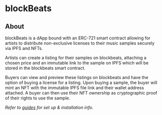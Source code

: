 # blockBeats
## About
blockBeats is a dApp bound with an ERC-721 smart contract allowing for artists to distribute non-exclusive licenses to their music samples securely via IPFS and NFTs. 

Artists can create a listing for their samples on blockbeats, attaching a chosen price and an immutable link to the sample on IPFS which will be stored in the blockbeats smart contract. 

Buyers can view and preview these listings on blockbeats and have the option of buying a license for a listing. Upon buying a sample, the buyer will mint an NFT with the immutable IPFS file link and their wallet address attached. A buyer can then use their NFT ownership as cryptographic proof of their rights to use the sample.

*Refer to [guides](guide.md) for set up & installation info.*
